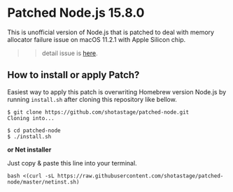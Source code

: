 # Patched Node.js 15.8.0

This is unofficial version of Node.js that is patched to deal with memory allocator failure issue on macOS 11.2.1 with Apple Silicon chip.



>> detail issue is [here](https://github.com/nodejs/node/issues/37309).

## How to install or apply Patch?

Easiest way to apply this patch is overwriting Homebrew version Node.js by running `install.sh` after cloning this repository like bellow.

```
$ git clone https://github.com/shotastage/patched-node.git
Cloning into...

$ cd patched-node
$ ./install.sh
```



**or Net installer**

Just copy & paste this line into your terminal.

```
bash <(curl -sL https://raw.githubusercontent.com/shotastage/patched-node/master/netinst.sh)
```

